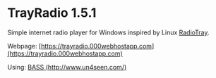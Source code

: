 # TrayRadio 1.5.1
Simple internet radio player for Windows inspired by Linux [RadioTray](http://radiotray.sourceforge.net/).

Webpage: [https://trayradio.000webhostapp.com](https://trayradio.000webhostapp.com)

Using: [BASS (http://www.un4seen.com/)](http://www.un4seen.com/)
